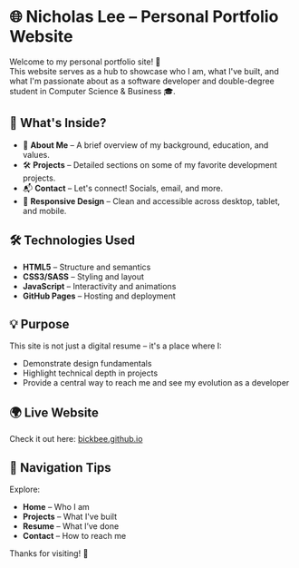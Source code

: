 # 🌐 Nicholas Lee – Personal Portfolio Website

Welcome to my personal portfolio site! 👋  
This website serves as a hub to showcase who I am, what I've built, and what I'm passionate about as a software developer and double-degree student in Computer Science & Business 🎓.

## 🚀 What's Inside?

- 🧠 **About Me** – A brief overview of my background, education, and values.
- 🛠️ **Projects** – Detailed sections on some of my favorite development projects.
- 📬 **Contact** – Let's connect! Socials, email, and more.
- 📱 **Responsive Design** – Clean and accessible across desktop, tablet, and mobile.

## 🛠️ Technologies Used

- **HTML5** – Structure and semantics
- **CSS3/SASS** – Styling and layout
- **JavaScript** – Interactivity and animations
- **GitHub Pages** – Hosting and deployment

## 💡 Purpose

This site is not just a digital resume – it's a place where I:
- Demonstrate design fundamentals
- Highlight technical depth in projects
- Provide a central way to reach me and see my evolution as a developer

## 🌍 Live Website

Check it out here: [bickbee.github.io](https://bickbee.github.io)

## 🧭 Navigation Tips

Explore:
- **Home** – Who I am
- **Projects** – What I've built
- **Resume** – What I’ve done
- **Contact** – How to reach me

Thanks for visiting! 🎉
